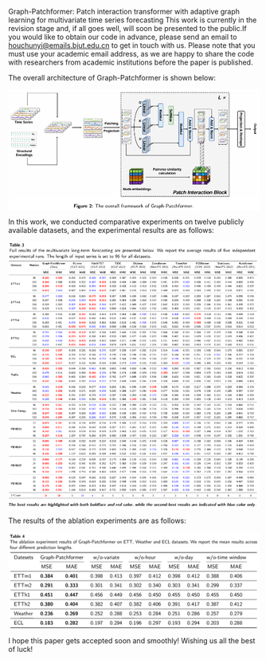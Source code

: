 Graph-Patchformer: Patch interaction transformer with adaptive graph learning for multivariate time series forecasting
This work is currently in the revision stage and, if all goes well, will soon be presented to the public.If you would like to obtain our code in advance, please send an email to houchunyi@emails.bjut.edu.cn to get in touch with us. 
Please note that you must use your academic email address, as we are happy to share the code with researchers from academic institutions before the paper is published.

The overall architecture of Graph-Patchformer is shown below:
<p align="center">
<img src="./Fig/1750337086178.jpg"  width="600" alt="" align=center />
</p>

In this work, we conducted comparative experiments on twelve publicly available datasets, and the experimental results are as follows:
<p align="center">
<img src="./Fig/1750336137282.jpg"  width="600" alt="" align=center />
</p>

The results of the ablation experiments are as follows:
<p align="center">
<img src="./Fig/1750337283222.jpg"  width="600" alt="" align=center />
</p>

I hope this paper gets accepted soon and smoothly! Wishing us all the best of luck!
